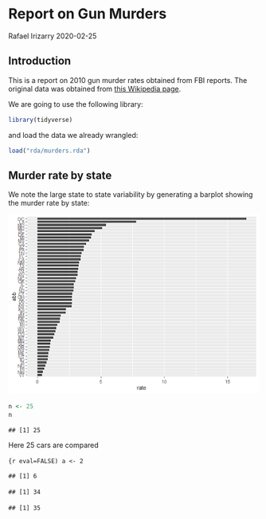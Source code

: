 Report on Gun Murders
================
Rafael Irizarry
2020-02-25

## Introduction

This is a report on 2010 gun murder rates obtained from FBI reports. The
original data was obtained from [this Wikipedia
page](https://en.wikipedia.org/wiki/Murder_in_the_United_States_by_state).

We are going to use the following library:

``` r
library(tidyverse)
```

and load the data we already wrangled:

``` r
load("rda/murders.rda")
```

## Murder rate by state

We note the large state to state variability by generating a barplot
showing the murder rate by state:

![](report_files/figure-gfm/murder-rate-by-state-1.png)<!-- -->

<!-- test -->

``` r
n <- 25
n
```

    ## [1] 25

Here 25 cars are compared

<!-- test  -->

`{r eval=FALSE) a <- 2`

    ## [1] 6

    ## [1] 34

    ## [1] 35
